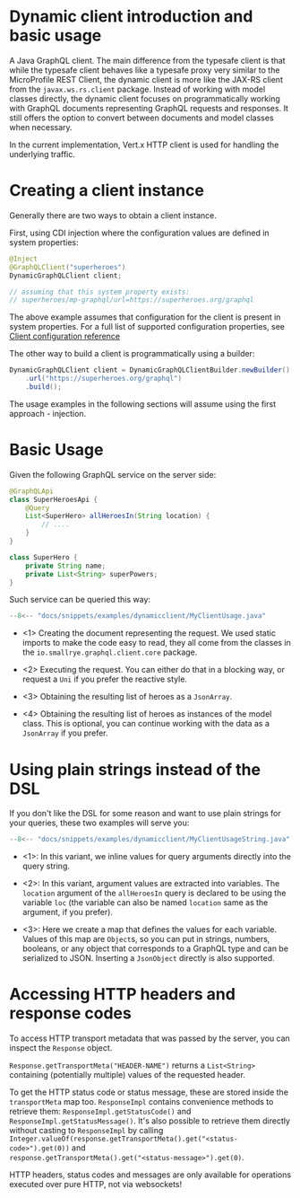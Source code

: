Dynamic client introduction and basic usage
===========

A Java GraphQL client. The main difference from the typesafe client is
that while the typesafe client behaves like a typesafe proxy very
similar to the MicroProfile REST Client, the dynamic client is more like
the JAX-RS client from the `javax.ws.rs.client` package. Instead of
working with model classes directly, the dynamic client focuses on
programmatically working with GraphQL documents representing GraphQL
requests and responses. It still offers the option to convert between
documents and model classes when necessary.

In the current implementation, Vert.x HTTP client is used for handling
the underlying traffic.

Creating a client instance
==========================

Generally there are two ways to obtain a client instance.

First, using CDI injection where the configuration values are defined in system
properties:

```java
@Inject
@GraphQLClient("superheroes")
DynamicGraphQLClient client;

// assuming that this system property exists:
// superheroes/mp-graphql/url=https://superheroes.org/graphql
```

The above example assumes that configuration for the client is present in system properties. For a full list of
supported configuration properties, see [Client configuration reference](/client_configuration)

The other way to build a client is programmatically using a builder:

```java
DynamicGraphQLClient client = DynamicGraphQLClientBuilder.newBuilder()
    .url("https://superheroes.org/graphql")
    .build();
```

The usage examples in the following sections will assume using the first approach - injection.

Basic Usage
===========

Given the following GraphQL service on the server side:

``` java
@GraphQLApi
class SuperHeroesApi {
    @Query
    List<SuperHero> allHeroesIn(String location) {
        // ....
    }
}

class SuperHero {
    private String name;
    private List<String> superPowers;
}
```

Such service can be queried this way:

``` java
--8<-- "docs/snippets/examples/dynamicclient/MyClientUsage.java"
```

-   <1> Creating the document representing the request. We used static
    imports to make the code easy to read, they all come from the
    classes in the `io.smallrye.graphql.client.core` package.

-   <2> Executing the request. You can either do that in a blocking way, or
    request a `Uni` if you prefer the reactive style.

-   <3> Obtaining the resulting list of heroes as a `JsonArray`.

-   <4> Obtaining the resulting list of heroes as instances of the model
    class. This is optional, you can continue working with the data as a `JsonArray` if you prefer.
    
Using plain strings instead of the DSL
======================================

If you don't like the DSL for some reason and want to use plain strings for your queries, these two examples
will serve you:

``` java
--8<-- "docs/snippets/examples/dynamicclient/MyClientUsageString.java"
```

- <1>: In this variant, we inline values for query arguments directly into the query string.

- <2>: In this variant, argument values are extracted into variables. The `location` argument of the `allHeroesIn` query is 
    declared to be using the variable `loc` (the variable can also be named `location` same as the argument, if
    you prefer).

- <3>: Here we create a map that defines the values for each variable. Values of this map are `Object`s,
    so you can put in strings, numbers, booleans, or any object that corresponds to a GraphQL type and can be
    serialized to JSON. Inserting a `JsonObject` directly is also supported.

Accessing HTTP headers and response codes
=========================================

To access HTTP transport metadata that was passed by the server, you can inspect the `Response` object.

`Response.getTransportMeta("HEADER-NAME")` returns a `List<String>` containing (potentially multiple) values of the requested header.

To get the HTTP status code or status message, these are stored inside the `transportMeta` map too. `ResponseImpl` 
contains convenience methods to retrieve them: `ResponseImpl.getStatusCode()` and `ResponseImpl.getStatusMessage()`.
It's also possible to retrieve them directly without casting to `ResponseImpl` by calling
`Integer.valueOf(response.getTransportMeta().get("<status-code>").get(0))` and  
`response.getTransportMeta().get("<status-message>").get(0)`.

HTTP headers, status codes and messages are only available for operations executed over pure HTTP, not via websockets!

